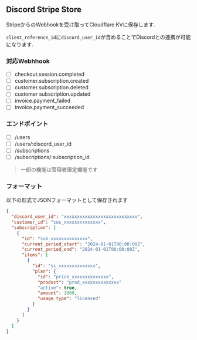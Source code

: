 ## Discord Stripe Store

StripeからのWebhookを受け取ってCloudflare KVに保存します.

`client_reference_id`に`discord_user_id`が含めることでDiscordとの連携が可能になります.

### 対応Webhhook

- [ ] checkout.session.completed
- [ ] customer.subscription.created
- [ ] customer.subscription.deleted
- [ ] customer subscription.updated
- [ ] invoice.payment_failed
- [ ] invoice.payment_succeeded

### エンドポイント

- [ ] /users
- [ ] /users/:discord_user_id
- [ ] /subscriptions
- [ ] /subscriptions/:subscription_id

> 一部の機能は管理者限定機能です

### フォーマット

以下の形式でJSONフォーマットとして保存されます

```json
{
  "discord_user_id": "xxxxxxxxxxxxxxxxxxxxxxxxxxxx",
  "customer_id": "cus_xxxxxxxxxxxxxx",
  "subscription": [
    {
      "id": "sub_xxxxxxxxxxxxxx",
      "current_period_start": "2024-01-01T00:00:00Z",
      "current_period_end": "2024-01-01T00:00:00Z",
      "items": [
        {
          "id": "si_xxxxxxxxxxxxxx",
          "plan": {
            "id": "price_xxxxxxxxxxxxxx",
            "product": "prod_xxxxxxxxxxxxxx"
            "active": true,
            "amount": 1000,
            "usage_type": "licensed"
          }
        }
      ]
    }
  ]
}
```
